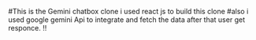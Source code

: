 #This is the Gemini chatbox clone i used react js to build this clone
#also i used google gemini Api to integrate and fetch the data after that user get responce. !! 


